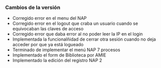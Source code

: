<h3>Cambios de la versión</h3>

<ul>
    <li>Corregido error en el menu del NAP</li>
    <li>Corregido error en el logout que craba un usuario cuando se equivocaban las claves de acceso</li>
    <li>Corregido error que daba error al no poder leer la IP en el login</li>
    <li>Implementada la funcionalñidad de cerrar otra sesión cuando no deja acceder por que ya está logueado</li>
    <li>Terminado de implementar el menú NAP 7 procesos</li>
    <li>Implementado el form de Biblioteca por AMIE</li>
    <li>Implementado la edición del registro NAP 2</li>
</ul>        